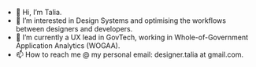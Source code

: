 - 👋 Hi, I’m Talia.
- 👀 I’m interested in Design Systems and optimising the workflows between designers and developers.
- 🌱 I’m currently a UX lead in GovTech, working in Whole-of-Government Application Analytics (WOGAA).
- 📫 How to reach me @ my personal email: designer.talia at gmail.com.

<!---
talia-govtech/talia-govtech is a ✨ special ✨ repository because its `README.md` (this file) appears on your GitHub profile.
You can click the Preview link to take a look at your changes.
--->
